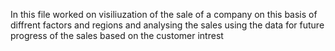 In this file worked on visiliuzation of the sale of a company 
on this basis of diffrent factors and regions
and analysing the sales using the data for future progress of the sales based on the customer intrest
